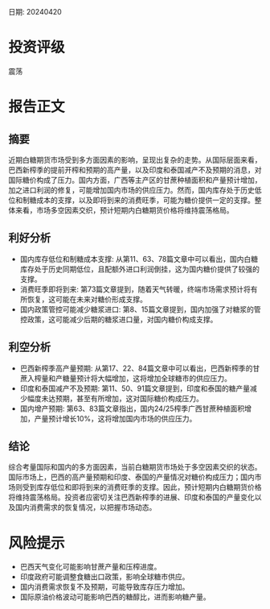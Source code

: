 
日期: 20240420

# 投资评级

震荡

# 报告正文

## 摘要

近期白糖期货市场受到多方面因素的影响，呈现出复杂的走势。从国际层面来看，巴西新榨季的提前开榨和预期的高产量，以及印度和泰国减产不及预期的消息，对国际糖价构成了压力。国内方面，广西等主产区的甘蔗种植面积和产量预计增加，加之进口利润的修复，可能增加国内市场的供应压力。然而，国内库存处于历史低位和制糖成本的支撑，以及即将到来的消费旺季，可能为糖价提供一定的支撑。整体来看，市场多空因素交织，预计短期内白糖期货价格将维持震荡格局。

## 利好分析

* 国内库存低位和制糖成本支撑: 从第11、63、78篇文章中可以看出，国内白糖库存处于历史同期低位，且配额外进口利润倒挂，这为国内糖价提供了较强的支撑。
* 消费旺季即将到来: 第73篇文章提到，随着天气转暖，终端市场需求预计将有所恢复，这可能在未来对糖价形成支撑。
* 国内政策管控可能减少糖浆进口: 第8、15篇文章提到，国内加强了对糖浆的管控政策，这可能减少后期的糖浆进口量，对国内糖价构成支撑。

## 利空分析

* 巴西新榨季高产量预期: 从第17、22、84篇文章中可以看出，巴西新榨季的甘蔗入榨量和产糖量预计将大幅增加，这将增加全球糖市的供应压力。
* 印度和泰国减产不及预期: 第11、50、91篇文章提到，印度和泰国的糖产量减少幅度未达预期，甚至有所增加，这对国际糖价构成压力。
* 国内增产预期: 第63、83篇文章指出，国内24/25榨季广西甘蔗种植面积增加，产量预计增长10%，这将增加国内市场的供应压力。

## 结论

综合考量国际和国内的多方面因素，当前白糖期货市场处于多空因素交织的状态。国际市场上，巴西的高产量预期和印度、泰国的产量情况对糖价构成压力；国内市场则受到库存低位和即将到来的消费旺季的支撑。因此，预计短期内白糖期货价格将维持震荡格局。投资者应密切关注巴西新榨季的进展、印度和泰国的产量变化以及国内消费需求的恢复情况，以把握市场动态。

# 风险提示

* 巴西天气变化可能影响甘蔗产量和压榨进度。
* 印度政府可能调整食糖出口政策，影响全球糖市供应。
* 国内消费需求恢复不及预期，可能导致库存压力增加。
* 国际原油价格波动可能影响巴西的糖醇比，进而影响糖产量。
